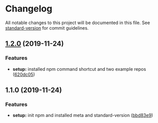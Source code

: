 # Changelog

All notable changes to this project will be documented in this file. See [standard-version](https://github.com/conventional-changelog/standard-version) for commit guidelines.

## [1.2.0](https://github.com/AbdoulSy/example-workspace/compare/v1.1.0...v1.2.0) (2019-11-24)


### Features

* **setup:** installed npm command shortcut and two example repos ([620dc05](https://github.com/AbdoulSy/example-workspace/commit/620dc0529712aefa91d2e2250f0dee488b9010bd))

## 1.1.0 (2019-11-24)


### Features

* **setup:** init npm and installed meta and standard-version ([bbd83e9](https://github.com/AbdoulSy/example-workspace/commit/bbd83e9a463e7ca1ae7691b343beab335386cbde))
